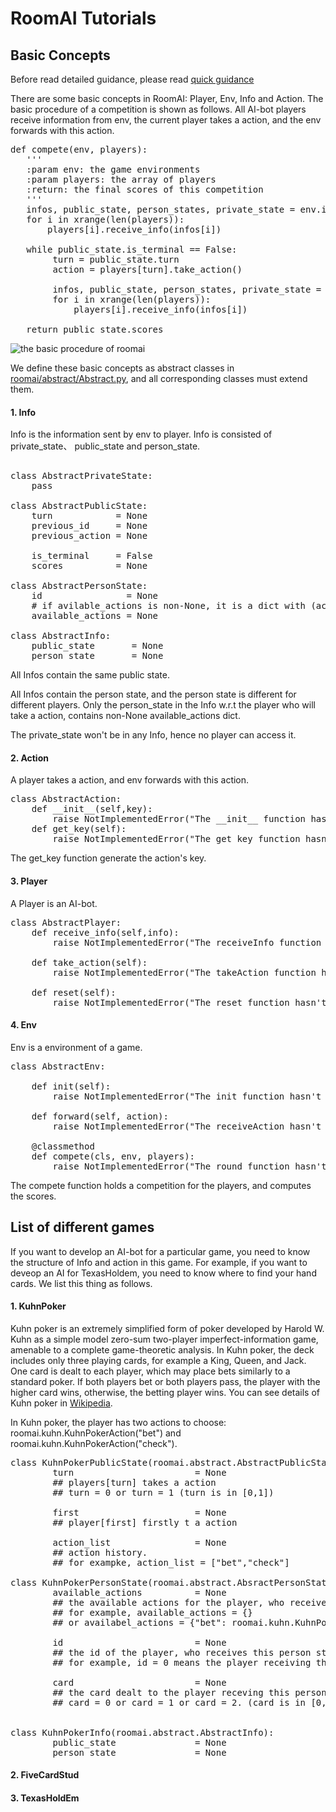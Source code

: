
#  RoomAI Tutorials

## Basic Concepts

Before read detailed guidance, please read [quick guidance](https://github.com/roomai/RoomAI#1-quick-guidance)

There are some basic concepts in RoomAI: Player, Env, Info and Action. The basic procedure of a competition is shown as follows. All AI-bot players receive information from env, the current player takes a action, and the env forwards with this action.

<pre>
def compete(env, players):
   '''
   :param env: the game environments
   :param players: the array of players
   :return: the final scores of this competition
   '''
   infos, public_state, person_states, private_state = env.init()
   for i in xrange(len(players)):
       players[i].receive_info(infos[i])

   while public_state.is_terminal == False:
        turn = public_state.turn
        action = players[turn].take_action()
        
        infos, public_state, person_states, private_state = env.forward(action)
        for i in xrange(len(players)):
            players[i].receive_info(infos[i])

   return public_state.scores                
</pre>

![the basic procedure of roomai](https://github.com/roomai/RoomAI/blob/master/roomai/game.png)

We define these basic concepts as abstract classes in [roomai/abstract/Abstract.py](https://github.com/roomai/RoomAI/blob/master/roomai/abstract/Abstract.py), and all corresponding classes must extend them.  


#### 1. Info

Info is the information sent by env to player. Info is consisted of private_state、 public_state and person_state. 

<pre>

class AbstractPrivateState:
    pass
    
class AbstractPublicState:
    turn            = None
    previous_id     = None
    previous_action = None

    is_terminal     = False
    scores          = None

class AbstractPersonState:
    id                = None 
    # if avilable_actions is non-None, it is a dict with (action_key, action) 
    available_actions = None 

class AbstractInfo:
    public_state       = None
    person_state       = None
</pre>


All Infos contain the same public state. 

All Infos contain the person state, and the person state is different for different players. Only the person_state in the Info w.r.t the player who will take a action, contains non-None available_actions dict. 

The private_state won't be in any Info, hence no player can access it.
#### 2. Action

A player takes a action, and env forwards with this action.

<pre>
class AbstractAction:
    def __init__(self,key):
        raise NotImplementedError("The __init__ function hasn't been implemented"
    def get_key(self):
        raise NotImplementedError("The get_key function hasn't been implemented")
</pre>

The get_key function generate the action's key.

#### 3. Player

A Player is an AI-bot.

<pre>
class AbstractPlayer:
    def receive_info(self,info):
        raise NotImplementedError("The receiveInfo function hasn't been implemented") 

    def take_action(self):
        raise NotImplementedError("The takeAction function hasn't been implemented") 

    def reset(self):
        raise NotImplementedError("The reset function hasn't been implemented")
</pre>


#### 4. Env

Env is a environment of a game.
<pre>
class AbstractEnv:

    def init(self):
        raise NotImplementedError("The init function hasn't been implemented")

    def forward(self, action):
        raise NotImplementedError("The receiveAction hasn't been implemented")

    @classmethod
    def compete(cls, env, players):
        raise NotImplementedError("The round function hasn't been implemented")
</pre>

The compete function holds a competition for the players, and computes the scores.

## List of different games

If you want to develop an AI-bot for a particular game, you need to know the structure of Info and action in this game. 
For example,  if you want to deveop an AI for TexasHoldem, you need to know where to find your hand cards.
We list this thing as follows.

#### 1. KuhnPoker

Kuhn poker is an extremely simplified form of poker developed by Harold W.
Kuhn as a simple model zero-sum two-player imperfect-information game, amenable to a complete game-theoretic analysis.
In Kuhn poker, the deck includes only three playing cards, for example a King, Queen, and Jack.
One card is dealt to each player, which may place bets similarly to a standard poker.
If both players bet or both players pass, the player with the higher card wins, otherwise, the betting player wins. You can see details of Kuhn poker in [Wikipedia](https://en.wikipedia.org/wiki/Kuhn_poker).

In Kuhn poker, the player has two actions to choose: roomai.kuhn.KuhnPokerAction("bet") and roomai.kuhn.KuhnPokerAction("check").

<pre>
class KuhnPokerPublicState(roomai.abstract.AbstractPublicState):
        turn                       = None
        ## players[turn] takes a action
        ## turn = 0 or turn = 1 (turn is in [0,1])

        first                      = None
        ## player[first] firstly t a action

        action_list                = None
        ## action history.
        ## for exampke, action_list = ["bet","check"]

class KuhnPokerPersonState(roomai.abstract.AbsractPersonState):
        available_actions          = None
        ## the available actions for the player, who receives this person state.
        ## for example, available_actions = {}
        ## or availabel_actions = {"bet": roomai.kuhn.KuhnPokerAction("bet"), "check":roomai.kuhn.KuhnPokerAction("check")}

        id                         = None
        ## the id of the player, who receives this person state.
        ## for example, id = 0 means the player receiving this person state is players[0]

        card                       = None
        ## the card dealt to the player receving this person state
        ## card = 0 or card = 1 or card = 2. (card is in [0,1,2])


class KuhnPokerInfo(roomai.abstract.AbstractInfo):
        public_state               = None
        person_state               = None
</pre>



#### 2. FiveCardStud

#### 3. TexasHoldEm


